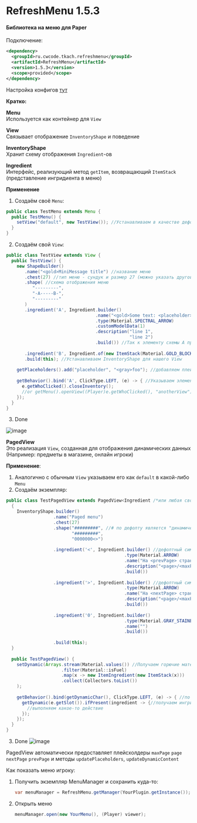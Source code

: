 # RefreshMenu 1.5.3
#### Библиотека на меню для Paper


Подключение:
```xml
<dependency>
  <groupId>ru.cwcode.tkach.refreshmenu</groupId>
  <artifactId>RefreshMenu</artifactId>
  <version>1.5.3</version>
  <scope>provided</scope>
</dependency>
```

Настройка конфигов [тут](docs/readme.md)

**Кратко:** <br>

**Menu** <br>
Используется как контейнер для ```View```

**View** <br>
Связывает отображение ```InventoryShape``` и поведение

**InventoryShape** <br>
Хранит схему отображения ```Ingredient```-ов

**Ingredient** <br>
Интерфейс, реализующий метод ```getItem```, возвращающий ```ItemStack``` (представление ингридиента в меню)

**Применение** <br>
1. Создаём своё ```Menu```:
```java
public class TestMenu extends Menu {
  public TestMenu() {
    setView("default", new TestView()); //Устанавливаем в качестве дефолтного View - наш TestView
  }
}
```
2. Создаём свой ```View```:
```java
public class TestView extends View {
  public TestView() {
    new ShapeBuilder()
       .name("<gold>MiniMessage title") //название меню
       .chest(27) //тип меню - сундук и размер 27 (можно указать другой тип меню через .type(InventoryType.HOPPER))
       .shape( //схема отображения меню
          "---------",
          "-A-----B-",
          "---------"
       )
       .ingredient('A', Ingredient.builder()
                                  .name("<gold>Some text: <placeholder>") 
                                  .type(Material.SPECTRAL_ARROW)
                                  .customModelData(1)
                                  .description("line 1",
                                               "line 2")
                                  .build()) //Так к элементу схемы A привязывается Ingredient
       
       .ingredient('B', Ingredient.of(new ItemStack(Material.GOLD_BLOCK))) //Ingredient может быть задан готовым ItemStack
       .build(this); //Устанавливаем InventoryShape для нашего View
    
    getPlaceholders().add("placeholder", "<gray>foo"); //добавляем плейсхолдер, который будет резолвится во всех ингридиентах и названии меню (Кроме ингридиентов, созданных из ItemStack напрямую)
    
    getBehavior().bind('A', ClickType.LEFT, (e) -> { //Указываем элементу схемы A действие по нажатию ЛКМ
      e.getWhoClicked().closeInventory();
      //or getMenu().openView((Player)e.getWhoClicked(), "anotherView");
    });
  }
}
```
3. Done

![image](https://github.com/KamikotoTkach/RefreshMenu/assets/110531613/b871eb02-3a04-4fe1-a4a0-b7399e4d4811)


**PagedView** <br>
Это реализация ```View```, созданная для отображения динамических данных (Например: предметы в магазине, онлайн игроки) <br>

**Применение**: <br>
1. Аналогично с обычным ```View``` указываем его как ```default``` в какой-либо ```Menu```
2. Создаём экземпляр:
```java
public class TestPagedView extends PagedView<Ingredient /*или любая своя реализация*/> {
  {
    InventoryShape.builder()
                  .name("Paged menu")
                  .chest(27)
                  .shape("#########", //# по дефолту является "динамическим" символом, в ингридиентах он не определяется
                         "#########",
                         "0000000<>")
    
                  .ingredient('<', Ingredient.builder() //дефолтный символ для действия "на прошлую страницу"
                                             .type(Material.ARROW)
                                             .name("На <prevPage> страницу")
                                             .description("<page>/<maxPage>")
                                             .build())
    
                  .ingredient('>', Ingredient.builder() //дефолтный символ для действия "на следующую страницу"
                                             .type(Material.ARROW)
                                             .name("На <nextPage> страницу")
                                             .description("<page>/<maxPage>")
                                             .build())
    
                  .ingredient('0', Ingredient.builder()
                                             .type(Material.GRAY_STAINED_GLASS_PANE)
                                             .name("")
                                             .build())
    
                  .build(this);
  }
  
  public TestPagedView() {
    setDynamic(Arrays.stream(Material.values()) //Получаем горючие материалы и создаём из них ингридиенты
                     .filter(Material::isFuel)
                     .map(x -> new ItemIngredient(new ItemStack(x))) 
                     .collect(Collectors.toList())
    );
    
    getBehavior().bind(getDynamicChar(), ClickType.LEFT, (e) -> { //по нажатию ЛКМ на любой динамический слот
      getDynamic(e.getSlot()).ifPresent(ingredient -> {//получаем ингридиент, и если в этом слоте он есть
        //выполняем какое-то действие
      });
    });
  }
}
```
3. Done
![image](https://github.com/KamikotoTkach/RefreshMenu/assets/110531613/abd1decf-5119-45be-93de-bddff3660ac5)

PagedView автоматически предоставляет плейсхолдеры ```maxPage``` ```page``` ```nextPage``` ```prevPage``` и методы ```updatePlaceholders```, ```updateDynamicContent```


Как показать меню игроку:
1. Получить экземпляр MenuManager и сохранить куда-то:
   ```java
   var menuManager = RefreshMenu.getManager(YourPlugin.getInstance());
   ```
   
2. Открыть меню 
   ```java
   menuManager.open(new YourMenu(), (Player) viewer);
   ```
